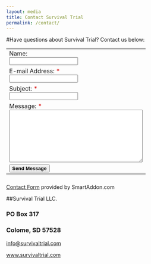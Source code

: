 ```yaml
---
layout: media
title: Contact Survival Trial
permalink: /contact/
---
```


#Have questions about Survival Trial?  Contact us below:



<p><script language="javascript">var sa_email_id = '51771-a1bac';var sa_sent_text = 'Thank you for contacting us. We will get back to you soon.';</script>
<script language="javascript" src="http://s1.smartaddon.com/sa_htmlform.js"></script>
<div id="sa_contactdiv">
<form name=sa_htmlform style="margin:0px" onsubmit="return sa_contactform()"></div>
<table>
<tr><td>Name:<br><input type="text" name="name" /></td></tr>
<tr><td>E-mail Address: <span style="color:#D70000">*</span><br><input type="text" name="email" required="true" /></td></tr>
<tr><td>Subject: <span style="color:#D70000">*</span><br><input type="text" name="subject" required="true" /></td></tr>
<tr><td>Message: <span style="color:#D70000">*</span><br><textarea name="message" cols="42" rows="9" required="true"></textarea></td></tr>
<tr><td><input type="submit" value="Send Message" style="font-weight:bold"></td></tr>
</table>
</form><div style="padding-top:10px"><a href="http://www.smartaddon.com/contact_form.html">Contact Form</a> provided by SmartAddon.com</div></div></p>



##Survival Trial LLC.
<p><h3>PO Box 317</h3></p>
<p><h3>Colome, SD 57528</h3></p>
<p><a href="mailto:info@survivaltrial.com?Subject=STWeb%20Information" target="_top">info@survivaltrial.com</a></p>
<p><a href="http://survivaltrial.com.com/" title="Title">
www.survivaltrial.com</a></p>